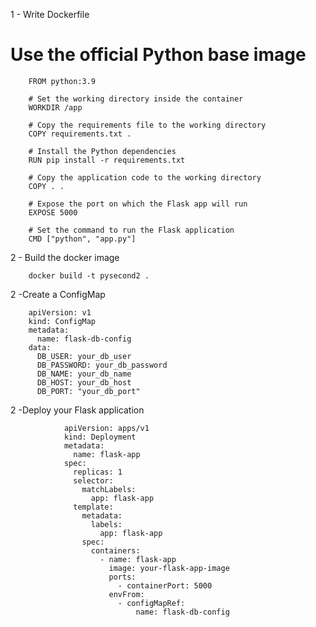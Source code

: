 1 - Write Dockerfile 
# Use the official Python base image
        FROM python:3.9

        # Set the working directory inside the container
        WORKDIR /app

        # Copy the requirements file to the working directory
        COPY requirements.txt .

        # Install the Python dependencies
        RUN pip install -r requirements.txt

        # Copy the application code to the working directory
        COPY . .

        # Expose the port on which the Flask app will run
        EXPOSE 5000

        # Set the command to run the Flask application
        CMD ["python", "app.py"]
        
2 - Build the docker image 
                
        docker build -t pysecond2 .
2 -Create a ConfigMap
                
        apiVersion: v1
        kind: ConfigMap
        metadata:
          name: flask-db-config
        data:
          DB_USER: your_db_user
          DB_PASSWORD: your_db_password
          DB_NAME: your_db_name
          DB_HOST: your_db_host
          DB_PORT: "your_db_port"
  2 -Deploy your Flask application
                
                apiVersion: apps/v1
                kind: Deployment
                metadata:
                  name: flask-app
                spec:
                  replicas: 1
                  selector:
                    matchLabels:
                      app: flask-app
                  template:
                    metadata:
                      labels:
                        app: flask-app
                    spec:
                      containers:
                        - name: flask-app
                          image: your-flask-app-image
                          ports:
                            - containerPort: 5000
                          envFrom:
                            - configMapRef:
                                name: flask-db-config

          
   
